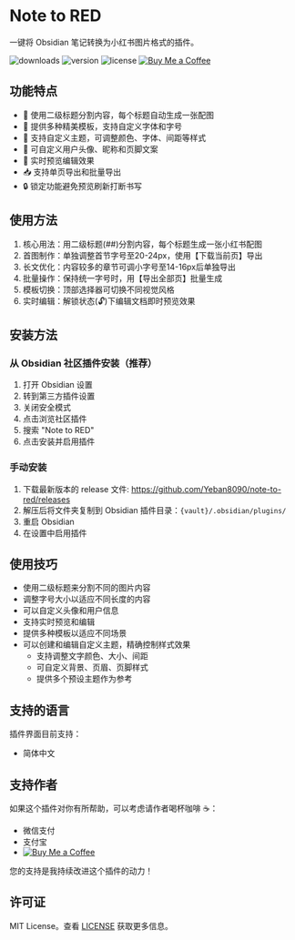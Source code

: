# Note to RED
一键将 Obsidian 笔记转换为小红书图片格式的插件。

![downloads](https://img.shields.io/badge/downloads-1K-brightgreen) ![version](https://img.shields.io/badge/version-1.0.3-blue) ![license](https://img.shields.io/badge/license-MIT-green) [![Buy Me a Coffee](https://img.shields.io/badge/Buy%20Me%20a%20Coffee-支持作者-yellow)](https://ko-fi.com/bruceyeban)

## 功能特点
- 📝 使用二级标题分割内容，每个标题自动生成一张配图
- 🎨 提供多种精美模板，支持自定义字体和字号
- 🎯 支持自定义主题，可调整颜色、字体、间距等样式
- 👤 可自定义用户头像、昵称和页脚文案
- 🔄 实时预览编辑效果
- 📥 支持单页导出和批量导出
- 🔒 锁定功能避免预览刷新打断书写

## 使用方法
1. 核心用法：用二级标题(##)分割内容，每个标题生成一张小红书配图
2. 首图制作：单独调整首节字号至20-24px，使用【下载当前页】导出
3. 长文优化：内容较多的章节可调小字号至14-16px后单独导出
4. 批量操作：保持统一字号时，用【导出全部页】批量生成
5. 模板切换：顶部选择器可切换不同视觉风格
6. 实时编辑：解锁状态(🔓)下编辑文档即时预览效果

## 安装方法
### 从 Obsidian 社区插件安装（推荐）
1. 打开 Obsidian 设置
2. 转到第三方插件设置
3. 关闭安全模式
4. 点击浏览社区插件
5. 搜索 "Note to RED"
6. 点击安装并启用插件

### 手动安装
1. 下载最新版本的 release 文件: https://github.com/Yeban8090/note-to-red/releases
2. 解压后将文件夹复制到 Obsidian 插件目录：`{vault}/.obsidian/plugins/`
3. 重启 Obsidian
4. 在设置中启用插件

## 使用技巧
- 使用二级标题来分割不同的图片内容
- 调整字号大小以适应不同长度的内容
- 可以自定义头像和用户信息
- 支持实时预览和编辑
- 提供多种模板以适应不同场景
- 可以创建和编辑自定义主题，精确控制样式效果
  - 支持调整文字颜色、大小、间距
  - 可自定义背景、页眉、页脚样式
  - 提供多个预设主题作为参考

## 支持的语言
插件界面目前支持：
- 简体中文

## 支持作者
如果这个插件对你有所帮助，可以考虑请作者喝杯咖啡 ☕：
- 微信支付
- 支付宝
- [![Buy Me a Coffee](https://img.shields.io/badge/Buy%20Me%20a%20Coffee-支持作者-yellow)](https://ko-fi.com/bruceyeban)

您的支持是我持续改进这个插件的动力！

## 许可证
MIT License。查看 [LICENSE](LICENSE) 获取更多信息。